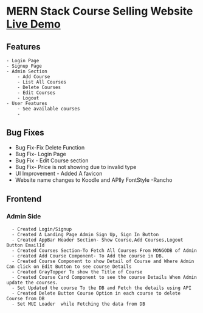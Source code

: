 # MERN Stack Course Selling Website [Live Demo](https://www.awesomescreenshot.com/video/30472435?key=9f1fc8331e9340e060ca4843343a092b "Live Demo")


## Features
    - Login Page
    - Signup Page
    - Admin Section
        - Add Course
        - List All Courses
        - Delete Courses
        - Edit Courses
        - Logout
    - User Features
        - See available courses
        - 
## Bug Fixes
- Bug Fix-Fix Delete Function
- Bug Fix- Login Page
- Bug Fix - Edit Course section
- Bug Fix- Price is not showing due to invalid type
- UI Improvement - Added A favicon
- Website name changes to Koodle and APlly FontStyle -Rancho

## Frontend
  ### Admin Side
      - Created Login/Signup
      - Created A Landing Page Admin Sign Up, Sign In Button
      - Created AppBar Header Section- Show Course,Add Courses,Logout Button EmailId
      - Created Courses Section-To Fetch All Courses From MONGODB of Admin
      - created Add Course Component- To Add the course in DB.
      - Created Course Component to show Detail of Course and Where Admin Can click on Edit Button to see course Details
      - Created GrayTopper To show the Title of Course
      - Created Course Card Component to see the course Details When Admin update the courses.
      - Set Updated the course To the DB and Fetch the details using API
      - Created Delete Button Course Option in each course to delete Course from DB
      - Set MUI Loader  while Fetching the data from DB 
